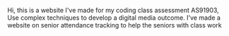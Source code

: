 Hi, this is a website I've made for my coding class assessment AS91903, Use complex techniques to develop a digital media outcome. 
I've made a website on senior attendance tracking to help the seniors with class work
